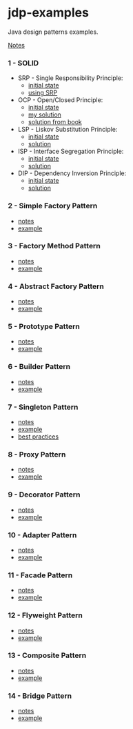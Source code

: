 # jdp-examples
Java design patterns examples.

[Notes](notes/index.md)

### 1 - SOLID
* SRP - Single Responsibility Principle: 
    * [initial state](src/main/java/learn/dp/jdpexamples/c01solid/srp/initial)
    * [using SRP](src/main/java/learn/dp/jdpexamples/c01solid/srp/usingsrp)
* OCP - Open/Closed Principle: 
    * [initial state](src/main/java/learn/dp/jdpexamples/c01solid/ocp/initial)
    * [my solution](src/main/java/learn/dp/jdpexamples/c01solid/ocp/mysolution)
    * [solution from book](src/main/java/learn/dp/jdpexamples/c01solid/ocp/booksolution)
* LSP - Liskov Substitution Principle: 
    * [initial state](src/main/java/learn/dp/jdpexamples/c01solid/lsp/initial)
    * [solution](src/main/java/learn/dp/jdpexamples/c01solid/lsp/solution)
* ISP - Interface Segregation Principle: 
    * [initial state](src/main/java/learn/dp/jdpexamples/c01solid/isp/initial)
    * [solution](src/main/java/learn/dp/jdpexamples/c01solid/isp/solution)
* DIP - Dependency Inversion Principle: 
    * [initial state](src/main/java/learn/dp/jdpexamples/c01solid/dip/initial)
    * [solution](src/main/java/learn/dp/jdpexamples/c01solid/dip/solution)

### 2 - Simple Factory Pattern
* [notes](notes/c02simpleFactory.md)
* [example](src/main/java/learn/dp/jdpexamples/c02simplefactory)

### 3 - Factory Method Pattern
* [notes](notes/c03factoryMethod.md)
* [example](src/main/java/learn/dp/jdpexamples/c03factorymethod)

### 4 - Abstract Factory Pattern
* [notes](notes/c04abstractFactory.md)
* [example](src/main/java/learn/dp/jdpexamples/c04abstractfactory)

### 5 - Prototype Pattern
* [notes](notes/c05prototype.md)
* [example](/src/main/java/learn/dp/jdpexamples/c05prototype)

### 6 - Builder Pattern
* [notes](notes/c06builder.md)
* [example](src/main/java/learn/dp/jdpexamples/c06builder)

### 7 - Singleton Pattern
* [notes](notes/c07singleton.md)
* [example](src/main/java/learn/dp/jdpexamples/c07singleton)
* [best practices](https://www.journaldev.com/1377/java-singleton-design-pattern-best-practices-examples)

### 8 - Proxy Pattern
* [notes](notes/c08proxy.md)
* [example](src/main/java/learn/dp/jdpexamples/c08proxy)

### 9 - Decorator Pattern
* [notes](notes/c09decorator.md)
* [example](src/main/java/learn/dp/jdpexamples/c09decorator)

### 10 - Adapter Pattern
* [notes](notes/c10adapter.md)
* [example](src/main/java/learn/dp/jdpexamples/c10adapter)

### 11 - Facade Pattern
* [notes](notes/c11facade.md)
* [example](src/main/java/learn/dp/jdpexamples/c11facade)

### 12 - Flyweight Pattern
* [notes](notes/c12flyweight.md)
* [example](src/main/java/learn/dp/jdpexamples/c12flyweight)

### 13 - Composite Pattern
* [notes](notes/c13composite.md)
* [example](src/main/java/learn/dp/jdpexamples/c13composite)

### 14 - Bridge Pattern
* [notes](notes/c14bridge.md)
* [example](src/main/java/learn/dp/jdpexamples/c14bridge)

